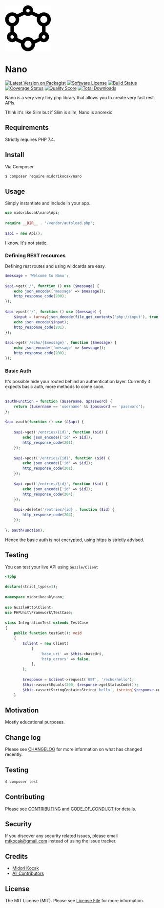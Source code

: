 ![nano API](nano.png)
# Nano

[![Latest Version on Packagist][ico-version]][link-packagist]
[![Software License][ico-license]](LICENSE.md)
[![Build Status][ico-travis]][link-travis]
[![Coverage Status][ico-scrutinizer]][link-scrutinizer]
[![Quality Score][ico-code-quality]][link-code-quality]
[![Total Downloads][ico-downloads]][link-downloads]


Nano is a very very tiny php library that allows you to create very fast rest APIs. 

Think it's like Slim but if Slim is slim, Nano is anorexic.

## Requirements

Strictly requires PHP 7.4.

## Install

Via Composer

``` bash
$ composer require midorikocak/nano
```

## Usage

Simply instantiate and include in your app.

``` php
use midorikocak\nano\Api;

require __DIR__ . '/vendor/autoload.php';

$api = new Api();

```

I know. It's not static.

### Defining REST resources 

Defining rest routes and using wildcards are easy.

``` php
$message = 'Welcome to Nano';

$api->get('/', function () use ($message) {
    echo json_encode(['message' => $message]);
    http_response_code(200);
});

$api->post('/', function () use ($message) {
    $input = (array)json_decode(file_get_contents('php://input'), true, 512, JSON_THROW_ON_ERROR);
    echo json_encode($input);
    http_response_code(201);
});

$api->get('/echo/{$message}', function ($message) {
    echo json_encode(['message' => $message]);
    http_response_code(200);
});

```

### Basic Auth

It's possible hide your routed behind an authentication layer. Currently it expects basic auth, more methods to come soon.

``` php

$authFunction = function ($username, $password) {
    return ($username == 'username' && $password == 'password');
};

$api->auth(function () use (&$api) {

    $api->get('/entries/{id}', function ($id) {
        echo json_encode(['id' => $id]);
        http_response_code(201);
    });

    $api->post('/entries/{id}', function ($id) {
        echo json_encode(['id' => $id]);
        http_response_code(201);
    });

    $api->put('/entries/{id}', function ($id) {
        echo json_encode(['id' => $id]);
        http_response_code(204);
    });

    $api->delete('/entries/{id}', function ($id) {
        http_response_code(204);
    });

}, $authFunction);
```

Hence the basic auth is not encrypted, using https is strictly advised.

## Testing

You can test your live API using `Guzzle/Client`

``` php
<?php

declare(strict_types=1);

namespace midorikocak\nano;

use GuzzleHttp\Client;
use PHPUnit\Framework\TestCase;

class IntegrationTest extends TestCase
{
    public function testGet(): void
    {
        $client = new Client(
            [
                'base_uri' => $this->baseUri,
                'http_errors' => false,
            ],
        );

        $response = $client->request('GET', '/echo/hello');
        $this->assertEquals(200, $response->getStatusCode());
        $this->assertStringContainsString('hello', (string)$response->getBody());
    }
```

## Motivation

Mostly educational purposes.

## Change log

Please see [CHANGELOG](CHANGELOG.md) for more information on what has changed recently.

## Testing

``` bash
$ composer test
```

## Contributing

Please see [CONTRIBUTING](CONTRIBUTING.md) and [CODE_OF_CONDUCT](CODE_OF_CONDUCT.md) for details.

## Security

If you discover any security related issues, please email mtkocak@gmail.com instead of using the issue tracker.

## Credits

- [Midori Kocak][link-author]
- [All Contributors][link-contributors]

## License

The MIT License (MIT). Please see [License File](LICENSE.md) for more information.

[ico-version]: https://img.shields.io/packagist/v/midorikocak/nano.svg?style=flat-square
[ico-license]: https://img.shields.io/badge/license-MIT-brightgreen.svg?style=flat-square
[ico-travis]: https://img.shields.io/travis/midorikocak/nano/master.svg?style=flat-square
[ico-scrutinizer]: https://img.shields.io/scrutinizer/coverage/g/midorikocak/nano.svg?style=flat-square
[ico-code-quality]: https://img.shields.io/scrutinizer/g/midorikocak/nano.svg?style=flat-square
[ico-downloads]: https://img.shields.io/packagist/dt/midorikocak/nano.svg?style=flat-square

[link-packagist]: https://packagist.org/packages/midorikocak/nano
[link-travis]: https://travis-ci.org/midorikocak/nano
[link-scrutinizer]: https://scrutinizer-ci.com/g/midorikocak/nano/code-structure
[link-code-quality]: https://scrutinizer-ci.com/g/midorikocak/nano
[link-downloads]: https://packagist.org/packages/midorikocak/nano
[link-author]: https://github.com/midorikocak
[link-contributors]: ../../contributors
